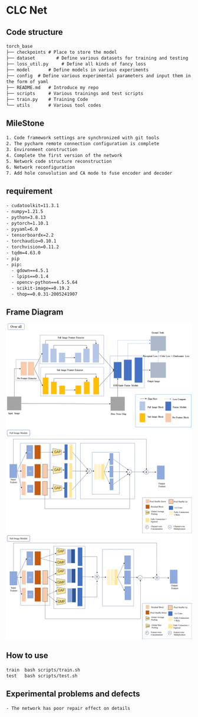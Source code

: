 # CLC Net

## Code structure
    torch_base 
    ├── checkpoints # Place to store the model 
    ├── dataset        # Define various datasets for training and testing
    ├── loss_util.py     # Define all kinds of fancy loss
    ├── model       # Define models in various experiments
    ├── config  # Define various experimental parameters and input them in the form of yaml
    ├── README.md   # Introduce my repo
    ├── scripts     # Various trainings and test scripts
    ├── train.py    # Training Code
    └── utils       # Various tool codes

## MileStone
    1. Code framework settings are synchronized with git tools
    2. The pycharm remote connection configuration is complete
    3. Environment construction
    4. Complete the first version of the network
    5. Network code structure reconstruction
    6. Network reconfiguration
    7. Add hole convolution and CA mode to fuse encoder and decoder


## requirement
    - cudatoolkit=11.3.1
    - numpy=1.21.5
    - python=3.8.13
    - pytorch=1.10.1
    - pyyaml=6.0
    - tensorboardx=2.2
    - torchaudio=0.10.1
    - torchvision=0.11.2
    - tqdm=4.63.0
    - pip
    - pip:
      - gdown==4.5.1
      - lpips==0.1.4
      - opencv-python==4.5.5.64
      - scikit-image==0.19.2
      - thop==0.0.31-2005241907

## Frame Diagram
![png](./figure/CLC_Net/my_net.png)
![png](./figure/CLC_Net/full_module.png)
![png](./figure/CLC_Net/sub_module.png)



## How to use
    train  bash scripts/train.sh
    test   bash scripts/test.sh 

## Experimental problems and defects
    - The network has poor repair effect on details


